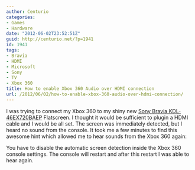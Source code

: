 ```yaml
---
author: Centurio
categories:
- Games
- Hardware
date: "2012-06-02T23:52:51Z"
guid: http://centurio.net/?p=1941
id: 1941
tags:
- Bravia
- HDMI
- Microsoft
- Sony
- TV
- Xbox 360
title: How to enable Xbox 360 Audio over HDMI connection
url: /2012/06/02/how-to-enable-xbox-360-audio-over-hdmi-connection/
---
```

I was trying to connect my Xbox 360 to my shiny new [Sony Bravia KDL-46EX720BAEP](http://www.amazon.de/gp/product/B004K1ELKA) Flatscreen. I thought it would be sufficient to plugin a HDMI cable and I would be all set. The screen was immediately detected, but I heard no sound from the console. It took me a few minutes to find this awesome hint which allowed me to hear sounds from the Xbox 360 again:

You have to disable the automatic screen detection inside the Xbox 360 console settings. The console will restart and after this restart I was able to hear again.